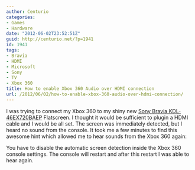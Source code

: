 ```yaml
---
author: Centurio
categories:
- Games
- Hardware
date: "2012-06-02T23:52:51Z"
guid: http://centurio.net/?p=1941
id: 1941
tags:
- Bravia
- HDMI
- Microsoft
- Sony
- TV
- Xbox 360
title: How to enable Xbox 360 Audio over HDMI connection
url: /2012/06/02/how-to-enable-xbox-360-audio-over-hdmi-connection/
---
```

I was trying to connect my Xbox 360 to my shiny new [Sony Bravia KDL-46EX720BAEP](http://www.amazon.de/gp/product/B004K1ELKA) Flatscreen. I thought it would be sufficient to plugin a HDMI cable and I would be all set. The screen was immediately detected, but I heard no sound from the console. It took me a few minutes to find this awesome hint which allowed me to hear sounds from the Xbox 360 again:

You have to disable the automatic screen detection inside the Xbox 360 console settings. The console will restart and after this restart I was able to hear again.